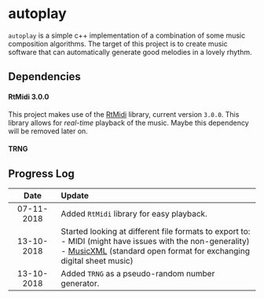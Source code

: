 # autoplay
`autoplay` is a simple c++ implementation of a combination of some music composition algorithms.
The target of this project is to create music software that can automatically generate good melodies in a lovely rhythm.

## Dependencies
#### RtMidi 3.0.0
This project makes use of the [RtMidi](https://www.music.mcgill.ca/~gary/rtmidi/) library, current version `3.0.0`.
This library allows for _real-time_ playback of the music. Maybe this dependency will be
removed later on.

#### TRNG 

## Progress Log
| Date | Update
|:---:|:---
| 07-11-2018 | Added `RtMidi` library for easy playback.
| 13-10-2018 | Started looking at different file formats to export to:<br>- MIDI (might have issues with the non-generality)<br>- [MusicXML](https://www.musicxml.com/) (standard open format for exchanging digital sheet music)
| 13-10-2018 | Added `TRNG` as a pseudo-random number generator. 


